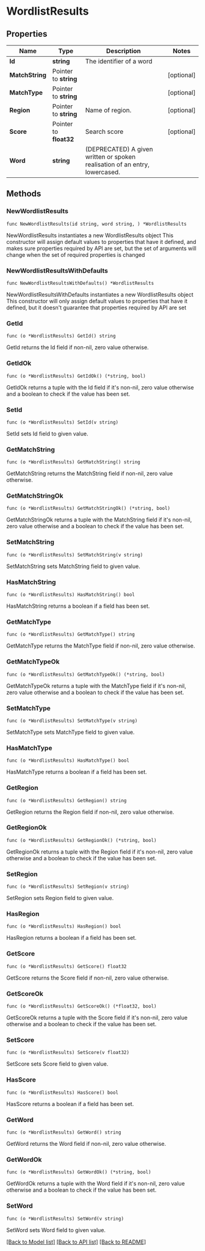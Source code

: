 # WordlistResults

## Properties

Name | Type | Description | Notes
------------ | ------------- | ------------- | -------------
**Id** | **string** | The identifier of a word | 
**MatchString** | Pointer to **string** |  | [optional] 
**MatchType** | Pointer to **string** |  | [optional] 
**Region** | Pointer to **string** | Name of region. | [optional] 
**Score** | Pointer to **float32** | Search score | [optional] 
**Word** | **string** | (DEPRECATED) A given written or spoken realisation of an entry, lowercased. | 

## Methods

### NewWordlistResults

`func NewWordlistResults(id string, word string, ) *WordlistResults`

NewWordlistResults instantiates a new WordlistResults object
This constructor will assign default values to properties that have it defined,
and makes sure properties required by API are set, but the set of arguments
will change when the set of required properties is changed

### NewWordlistResultsWithDefaults

`func NewWordlistResultsWithDefaults() *WordlistResults`

NewWordlistResultsWithDefaults instantiates a new WordlistResults object
This constructor will only assign default values to properties that have it defined,
but it doesn't guarantee that properties required by API are set

### GetId

`func (o *WordlistResults) GetId() string`

GetId returns the Id field if non-nil, zero value otherwise.

### GetIdOk

`func (o *WordlistResults) GetIdOk() (*string, bool)`

GetIdOk returns a tuple with the Id field if it's non-nil, zero value otherwise
and a boolean to check if the value has been set.

### SetId

`func (o *WordlistResults) SetId(v string)`

SetId sets Id field to given value.


### GetMatchString

`func (o *WordlistResults) GetMatchString() string`

GetMatchString returns the MatchString field if non-nil, zero value otherwise.

### GetMatchStringOk

`func (o *WordlistResults) GetMatchStringOk() (*string, bool)`

GetMatchStringOk returns a tuple with the MatchString field if it's non-nil, zero value otherwise
and a boolean to check if the value has been set.

### SetMatchString

`func (o *WordlistResults) SetMatchString(v string)`

SetMatchString sets MatchString field to given value.

### HasMatchString

`func (o *WordlistResults) HasMatchString() bool`

HasMatchString returns a boolean if a field has been set.

### GetMatchType

`func (o *WordlistResults) GetMatchType() string`

GetMatchType returns the MatchType field if non-nil, zero value otherwise.

### GetMatchTypeOk

`func (o *WordlistResults) GetMatchTypeOk() (*string, bool)`

GetMatchTypeOk returns a tuple with the MatchType field if it's non-nil, zero value otherwise
and a boolean to check if the value has been set.

### SetMatchType

`func (o *WordlistResults) SetMatchType(v string)`

SetMatchType sets MatchType field to given value.

### HasMatchType

`func (o *WordlistResults) HasMatchType() bool`

HasMatchType returns a boolean if a field has been set.

### GetRegion

`func (o *WordlistResults) GetRegion() string`

GetRegion returns the Region field if non-nil, zero value otherwise.

### GetRegionOk

`func (o *WordlistResults) GetRegionOk() (*string, bool)`

GetRegionOk returns a tuple with the Region field if it's non-nil, zero value otherwise
and a boolean to check if the value has been set.

### SetRegion

`func (o *WordlistResults) SetRegion(v string)`

SetRegion sets Region field to given value.

### HasRegion

`func (o *WordlistResults) HasRegion() bool`

HasRegion returns a boolean if a field has been set.

### GetScore

`func (o *WordlistResults) GetScore() float32`

GetScore returns the Score field if non-nil, zero value otherwise.

### GetScoreOk

`func (o *WordlistResults) GetScoreOk() (*float32, bool)`

GetScoreOk returns a tuple with the Score field if it's non-nil, zero value otherwise
and a boolean to check if the value has been set.

### SetScore

`func (o *WordlistResults) SetScore(v float32)`

SetScore sets Score field to given value.

### HasScore

`func (o *WordlistResults) HasScore() bool`

HasScore returns a boolean if a field has been set.

### GetWord

`func (o *WordlistResults) GetWord() string`

GetWord returns the Word field if non-nil, zero value otherwise.

### GetWordOk

`func (o *WordlistResults) GetWordOk() (*string, bool)`

GetWordOk returns a tuple with the Word field if it's non-nil, zero value otherwise
and a boolean to check if the value has been set.

### SetWord

`func (o *WordlistResults) SetWord(v string)`

SetWord sets Word field to given value.



[[Back to Model list]](../README.md#documentation-for-models) [[Back to API list]](../README.md#documentation-for-api-endpoints) [[Back to README]](../README.md)


